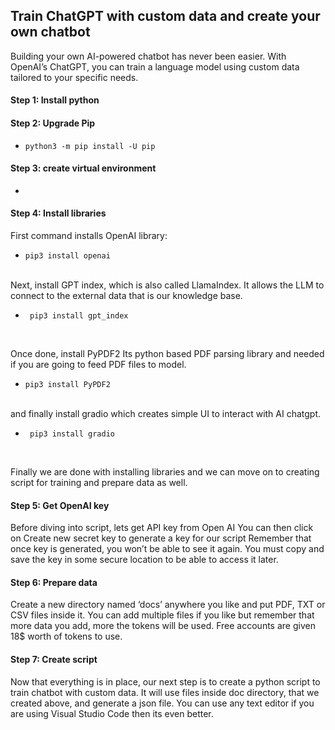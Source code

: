 ## Train ChatGPT with custom data and create your own chatbot </br>

Building your own AI-powered chatbot has never been easier. With OpenAI’s ChatGPT, you can train a language model using custom data tailored to your specific needs.

#### Step 1: Install python </br>

#### Step 2: Upgrade Pip </br>
* ```
  python3 -m pip install -U pip
  ```
#### Step 3: create virtual environment </br>
* ``` python -m venv venv 
  ``` 


#### Step 4: Install libraries </br>
First command installs OpenAI library: </br>
* ```
  pip3 install openai 
  ``` 
</br>
Next, install GPT index, which is also called LlamaIndex. It allows the LLM to connect to the external data that is our knowledge base. </br>

* ```
   pip3 install gpt_index 
  ```
  </br>
 

Once done, install PyPDF2 Its python based PDF parsing library and needed if you are going to feed PDF files to model.
* ```
  pip3 install PyPDF2
  ``` 
</br>
and finally install gradio which creates simple UI to interact with AI chatgpt.

* ```
   pip3 install gradio
  ``` 
</br>

Finally we are done with installing libraries and we can move on to creating script for training and prepare data as well.

#### Step 5: Get OpenAI key </br>
Before diving into script, lets get API key from Open AI You can then click on Create new secret key to generate a key for our script
Remember that once key is generated, you won’t be able to see it again. You must copy and save the key in some secure location to be able to access it later.

#### Step 6: Prepare data </br>
Create a new directory named ‘docs’ anywhere you like and put PDF, TXT or CSV files inside it. You can add multiple files if you like but remember that more data you add, more the tokens will be used. Free accounts are given 18$ worth of tokens to use.

#### Step 7: Create script </br>
Now that everything is in place, our next step is to create a python script to train chatbot with custom data. It will use files inside doc directory, that we created above, and generate a json file.
You can use any text editor if you are using Visual Studio Code then its even better.